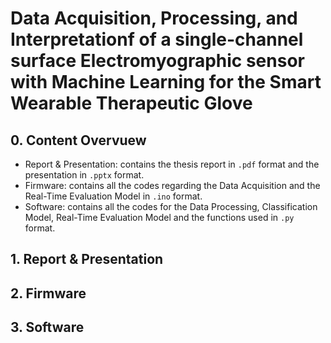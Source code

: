 # Data Acquisition, Processing, and Interpretationf of a single-channel surface Electromyographic sensor with Machine Learning for the Smart Wearable Therapeutic Glove

## 0. Content Overvuew
* Report & Presentation: contains the thesis report in `.pdf` format and the presentation in `.pptx` format.
* Firmware: contains all the codes regarding the Data Acquisition and the Real-Time Evaluation Model in `.ino` format.
* Software: contains all the codes for the Data Processing, Classification Model, Real-Time Evaluation Model and the functions used in `.py` format.

## 1. Report & Presentation

## 2. Firmware

## 3. Software

